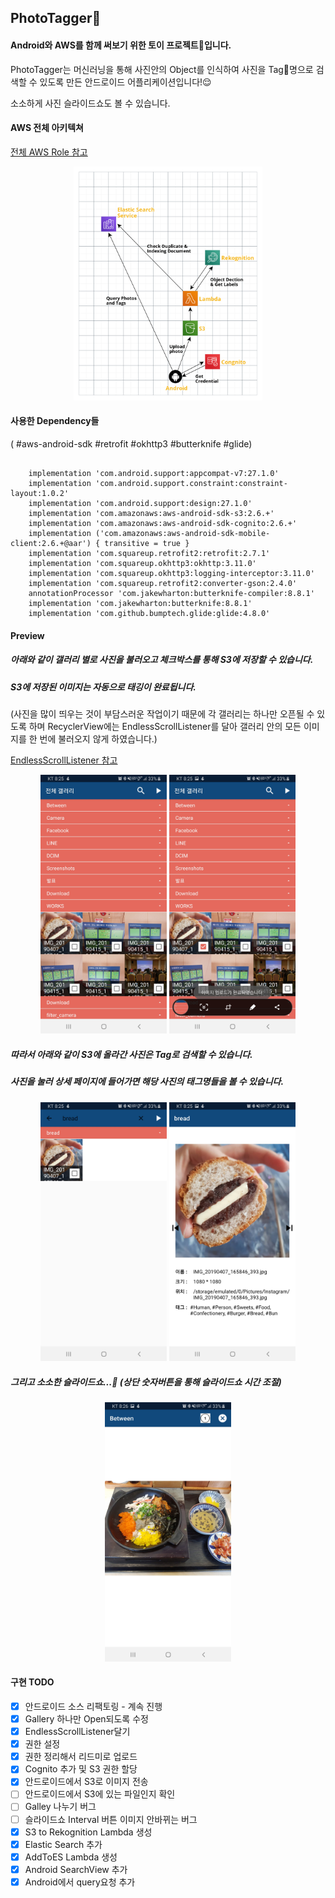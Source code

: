 ## PhotoTagger🔖

#### Android와 AWS를 함께 써보기 위한 토이 프로젝트🤖입니다.

PhotoTagger는 머신러닝을 통해 사진안의 Object를 인식하여 사진을 Tag🔖명으로 검색할 수 있도록 만든 안드로이드 어플리케이션입니다!😌

소소하게 사진 슬라이드쇼도 볼 수 있습니다.



#### AWS 전체 아키텍쳐

[전체 AWS Role 참고](./permissions.md)

<p align="center">
  <img src="./images/architecture.png" width = "60%" >
</p>

#### 사용한 Dependency들

( #aws-android-sdk #retrofit #okhttp3 #butterknife #glide)

~~~

    implementation 'com.android.support:appcompat-v7:27.1.0'
    implementation 'com.android.support.constraint:constraint-layout:1.0.2'
    implementation 'com.android.support:design:27.1.0'
    implementation 'com.amazonaws:aws-android-sdk-s3:2.6.+'
    implementation 'com.amazonaws:aws-android-sdk-cognito:2.6.+'
    implementation ('com.amazonaws:aws-android-sdk-mobile-client:2.6.+@aar') { transitive = true }
    implementation 'com.squareup.retrofit2:retrofit:2.7.1'
    implementation 'com.squareup.okhttp3:okhttp:3.11.0'
    implementation 'com.squareup.okhttp3:logging-interceptor:3.11.0'
    implementation 'com.squareup.retrofit2:converter-gson:2.4.0'
    annotationProcessor 'com.jakewharton:butterknife-compiler:8.8.1'
    implementation 'com.jakewharton:butterknife:8.8.1'
    implementation 'com.github.bumptech.glide:glide:4.8.0'
~~~



#### Preview

##### 아래와 같이 갤러리 별로 사진을 불러오고 체크박스를 통해 S3에 저장할 수 있습니다.

##### S3에 저장된 이미지는 자동으로 태깅이 완료됩니다.

(사진을 많이 띄우는 것이 부담스러운 작업이기 때문에 각 갤러리는 하나만 오픈될 수 있도록 하며 RecyclerView에는 EndlessScrollListener를 달아 갤러리 안의 모든 이미지를 한 번에 불러오지 않게 하였습니다.)

[EndlessScrollListener 참고](https://github.com/codepath/android_guides/wiki/Endless-Scrolling-with-AdapterViews-and-RecyclerView)

<p align="center">
  <img src="./images/1.jpeg" width = "40%" >
  <img src="./images/2.jpeg" width = "40%" >
</p>



##### 따라서 아래와 같이 S3에 올라간 사진은 Tag로 검색할 수 있습니다.

##### 사진을 눌러 상세 페이지에 들어가면 해당 사진의 태그명들을 볼 수 있습니다.

<p align="center">
  <img src="./images/3.jpeg" width = "40%" >
  <img src="./images/4.jpeg" width = "40%" >
</p>

##### 그리고 소소한 슬라이드쇼...🤗 (상단 숫자버튼을 통해 슬라이드쇼 시간 조절)

<p align="center">
  <img src="./images/5.jpeg" width = "40%" >
</p>



#### 구현 TODO

- [x] 안드로이드 소스 리팩토링 - 계속 진행
- [x] Gallery 하나만 Open되도록 수정
- [x] EndlessScrollListener달기
- [x] 권한 설정
- [x] 권한 정리해서 리드미로 업로드
- [x] Cognito 추가 및 S3 권한 할당
- [x] 안드로이드에서 S3로 이미지 전송
- [ ] 안드로이드에서 S3에 있는 파일인지 확인
- [ ] Galley 나누기 버그
- [ ] 슬라이드쇼 Interval 버튼 이미지 안바뀌는 버그
- [x] S3 to Rekognition Lambda 생성
- [x] Elastic Search 추가
- [x] AddToES Lambda 생성
- [x] Android SearchView 추가
- [x] Android에서 query요청 추가
